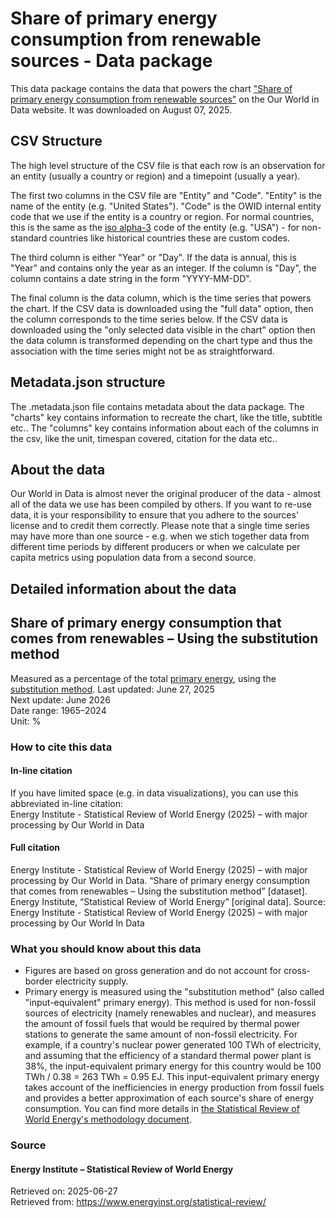 # Share of primary energy consumption from renewable sources - Data package

This data package contains the data that powers the chart ["Share of primary energy consumption from renewable sources"](https://ourworldindata.org/grapher/renewable-share-energy) on the Our World in Data website. It was downloaded on August 07, 2025.

## CSV Structure

The high level structure of the CSV file is that each row is an observation for an entity (usually a country or region) and a timepoint (usually a year).

The first two columns in the CSV file are "Entity" and "Code". "Entity" is the name of the entity (e.g. "United States"). "Code" is the OWID internal entity code that we use if the entity is a country or region. For normal countries, this is the same as the [iso alpha-3](https://en.wikipedia.org/wiki/ISO_3166-1_alpha-3) code of the entity (e.g. "USA") - for non-standard countries like historical countries these are custom codes.

The third column is either "Year" or "Day". If the data is annual, this is "Year" and contains only the year as an integer. If the column is "Day", the column contains a date string in the form "YYYY-MM-DD".

The final column is the data column, which is the time series that powers the chart. If the CSV data is downloaded using the "full data" option, then the column corresponds to the time series below. If the CSV data is downloaded using the "only selected data visible in the chart" option then the data column is transformed depending on the chart type and thus the association with the time series might not be as straightforward.

## Metadata.json structure

The .metadata.json file contains metadata about the data package. The "charts" key contains information to recreate the chart, like the title, subtitle etc.. The "columns" key contains information about each of the columns in the csv, like the unit, timespan covered, citation for the data etc..

## About the data

Our World in Data is almost never the original producer of the data - almost all of the data we use has been compiled by others. If you want to re-use data, it is your responsibility to ensure that you adhere to the sources' license and to credit them correctly. Please note that a single time series may have more than one source - e.g. when we stich together data from different time periods by different producers or when we calculate per capita metrics using population data from a second source.

## Detailed information about the data


## Share of primary energy consumption that comes from renewables – Using the substitution method
Measured as a percentage of the total [primary energy](#dod:primaryenergy), using the [substitution method](#dod:substitutionmethod).
Last updated: June 27, 2025  
Next update: June 2026  
Date range: 1965–2024  
Unit: %  


### How to cite this data

#### In-line citation
If you have limited space (e.g. in data visualizations), you can use this abbreviated in-line citation:  
Energy Institute - Statistical Review of World Energy (2025) – with major processing by Our World in Data

#### Full citation
Energy Institute - Statistical Review of World Energy (2025) – with major processing by Our World in Data. “Share of primary energy consumption that comes from renewables – Using the substitution method” [dataset]. Energy Institute, “Statistical Review of World Energy” [original data].
Source: Energy Institute - Statistical Review of World Energy (2025) – with major processing by Our World In Data

### What you should know about this data
* Figures are based on gross generation and do not account for cross-border electricity supply.
* Primary energy is measured using the "substitution method" (also called "input-equivalent" primary energy). This method is used for non-fossil sources of electricity (namely renewables and nuclear), and measures the amount of fossil fuels that would be required by thermal power stations to generate the same amount of non-fossil electricity.
For example, if a country's nuclear power generated 100 TWh of electricity, and assuming that the efficiency of a standard thermal power plant is 38%, the input-equivalent primary energy for this country would be 100 TWh / 0.38 = 263 TWh = 0.95 EJ. This input-equivalent primary energy takes account of the inefficiencies in energy production from fossil fuels and provides a better approximation of each source's share of energy consumption. You can find more details in [the Statistical Review of World Energy's methodology document](https://www.energyinst.org/__data/assets/pdf_file/0003/1055541/Methodology.pdf).

### Source

#### Energy Institute – Statistical Review of World Energy
Retrieved on: 2025-06-27  
Retrieved from: https://www.energyinst.org/statistical-review/  


    